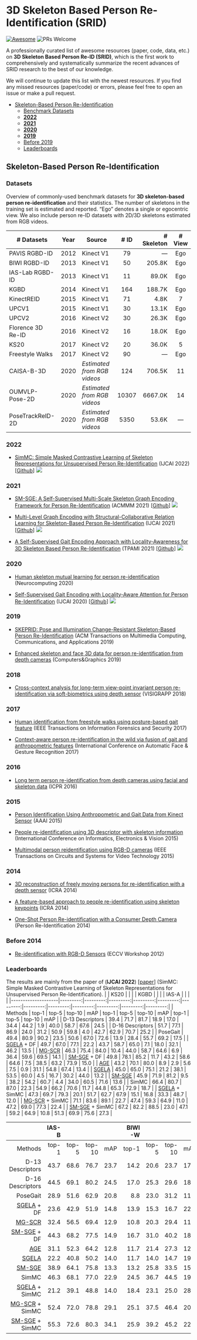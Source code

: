 # 3D Skeleton Based Person Re-Identification (SRID)
[![Awesome](https://awesome.re/badge.svg)](https://awesome.re) 
![PRs Welcome](https://img.shields.io/badge/PRs-Welcome-green) 

A professionally curated list of awesome resources (paper, code, data, etc.) on **3D Skeleton Based Person Re-ID (SRID)**, which is the first work to comprehensively and systematically summarize the recent advances of SRID research to the best of our knowledge.

We will continue to update this list with the newest resources. If you find any missed resources (paper/code) or errors, please feel free to open an issue or make a pull request.

<!-- vscode-markdown-toc -->
- [Skeleton-Based Person Re-Identification](#skeleton-based-person-re-identification)
  - [Benchmark Datasets](#datasets)
  - [**2022**](#2022)
  - [**2021**](#2021)
  - [**2020**](#2020)
  - [**2019**](#2019)
  - [Before 2019](#before-2019)
  - [Leaderboards](#leaderboards)

<!-- vscode-markdown-toc-config
	numbering=true
	autoSave=true
	/vscode-markdown-toc-config -->
<!-- /vscode-markdown-toc -->



##  Skeleton-Based Person Re-Identification
### Datasets
Overview of commonly-used benchmark datasets for **3D skeleton-based person re-identification** and their statistics. The number of skeletons in the training set is estimated and reported. “Ego” denotes a single or egocentric view. We also include person re-ID datasets with 2D/3D skeletons estimated from RGB videos.

| **# Datasets**    | **Year** | **Source**                  | **# ID** | **# Skeleton** | **# View** |
|-------------------|:--------:|-----------------------------|:--------:|---------------:|:----------:|
| PAVIS RGBD-ID     |   2012   | Kinect V1                   |    79    |              — |     Ego    |
| BIWI RGBD-ID      |   2013   | Kinect V1                   |    50    |         205.8K |     Ego    |
| IAS-Lab RGBD-ID   |   2013   | Kinect V1                   |    11    |          89.0K |     Ego    |
| KGBD              |   2014   | Kinect V1                   |    164   |         188.7K |     Ego    |
| KinectREID        |   2015   | Kinect V1                   |    71    |           4.8K |      7     |
| UPCV1             |   2015   | Kinect V1                   |    30    |          13.1K |     Ego    |
| UPCV2             |   2016   | Kinect V2                   |    30    |          26.3K |     Ego    |
| Florence 3D Re-ID |   2016   | Kinect V2                   |    16    |          18.0K |     Ego    |
| KS20              |   2017   | Kinect V2                   |    20    |          36.0K |      5     |
| Freestyle Walks   |   2017   | Kinect V2                   |    90    |              — |     Ego    |
| CAISA-B-3D        |   2020   | _Estimated from RGB videos_ |    124   |         706.5K |     11     |
| OUMVLP-Pose-2D    |   2020   | _Estimated from RGB videos_ |   10307  |        6667.0K |     14     |
| PoseTrackReID-2D  |   2020   | _Estimated from RGB videos_ |   5350   |          53.6K |      —     |


### **2022**
- [SimMC: Simple Masked Contrastive Learning of Skeleton Representations for Unsupervised Person Re-Identification](https://doi.org/10.48550/arXiv.2204.09826) (IJCAI 2022) [[Github](https://github.com/Kali-Hac/SimMC)] ![](https://img.shields.io/github/stars/Kali-Hac/SimMC.svg?style=social)

### **2021**
 - [SM-SGE: A Self-Supervised Multi-Scale Skeleton Graph Encoding Framework for Person Re-Identification](https://doi.org/10.1145/3474085.3475330) (ACMMM 2021) [[Github](https://github.com/Kali-Hac/SM-SGE)] ![](https://img.shields.io/github/stars/Kali-Hac/SM-SGE.svg?style=social)

- [Multi-Level Graph Encoding with Structural-Collaborative Relation Learning for Skeleton-Based Person Re-Identification](https://doi.org/10.48550/arXiv.2204.09826) (IJCAI 2021) [[Github](https://github.com/Kali-Hac/MG-SCR)] ![](https://img.shields.io/github/stars/Kali-Hac/MG-SCR.svg?style=social)

- [A Self-Supervised Gait Encoding Approach with Locality-Awareness for 3D Skeleton Based Person Re-Identification](https://arxiv.org/abs/2009.03671) (TPAMI 2021) [[Github](https://github.com/Kali-Hac/Locality-Awareness-SGE)] ![](https://img.shields.io/github/stars/Kali-Hac/Locality-Awareness-SGE.svg?style=social)

### **2020**
- [Human skeleton mutual learning for person re-identification](https://doi.org/10.1016/j.neucom.2019.12.120) (Neurocomputing 2020)

- [Self-Supervised Gait Encoding with Locality-Aware Attention for Person Re-Identification](https://doi.org/10.24963/ijcai.2020/125) (IJCAI 2020) [[Github](https://github.com/Kali-Hac/SGE-LA)] ![](https://img.shields.io/github/stars/Kali-Hac/SGE-LA.svg?style=social)

### **2019**
- [SKEPRID: Pose and Illumination Change-Resistant Skeleton-Based Person Re-Identification](https://doi.org/10.1145/3243217) (ACM Transactions on Multimedia Computing, Communications, and Applications 2019)

- [Enhanced skeleton and face 3D data for person re-identification from depth cameras](https://doi.org/10.24963/ijcai.2020/125) (Computers\&Graphics 2019)

### **2018**
- [Cross-context analysis for long-term view-point invariant person re-identification via soft-biometrics using depth sensor](https://www.scitepress.org/papers/2018/66206/66206.pdf) (VISIGRAPP 2018)

### **2017**
- [Human identification from freestyle walks using posture-based gait feature](https://ieeexplore.ieee.org/abstract/document/8007293) (IEEE Transactions on Information Forensics and Security 2017)

- [Context-aware person re-identification in the wild via fusion of gait and anthropometric features](https://vislab.isr.tecnico.ulisboa.pt/wp-content/uploads/2017/05/anambiar_BWild2017.pdf) (International Conference on Automatic Face \& Gesture Recognition 2017)

### **2016**
- [Long term person re-identification from depth cameras using facial and skeleton data](https://www.researchgate.net/profile/Stefano-Berretti/publication/325161671_Long_Term_Person_Re-identification_from_Depth_Cameras_Using_Facial_and_Skeleton_Data/links/5b84ffc892851c1e1236dd11/Long-Term-Person-Re-identification-from-Depth-Cameras-Using-Facial-and-Skeleton-Data.pdf) (ICPR 2016)

### **2015**
- [Person Identification Using Anthropometric and Gait Data from Kinect Sensor](http://www.aaai.org/ocs/index.php/AAAI/AAAI15/paper/view/9680) (AAAI 2015)

- [People re-identification using 3D descriptor with skeleton information](https://ieeexplore.ieee.org/abstract/document/7333986) (International Conference on Informatics, Electronics \& Vision 2015)

- [Multimodal person reidentification using RGB-D cameras](https://ieeexplore.ieee.org/abstract/document/7088601) (IEEE Transactions on Circuits and Systems for Video Technology 2015)

### **2014**
- [3D reconstruction of freely moving persons for re-identification with a depth sensor](https://doi.org/10.24963/ijcai.2020/125) (ICRA 2014)

- [A feature-based approach to people re-identification using skeleton keypoints](https://www.researchgate.net/profile/Matteo-Munaro/publication/286624461_A_feature-based_approach_To_people_re-identification_using_skeleton_keypoints/links/566ea2f008ae1a797e406d8a/A-feature-based-approach-To-people-re-identification-using-skeleton-keypoints.pdf) (ICRA 2014)

- [One-Shot Person Re-identification with a Consumer Depth Camera](https://doi.org/10.1007/978-1-4471-6296-4\_8) (Person Re-Identification 2014)


### Before 2014
- [Re-identification with RGB-D Sensors](https://doi.org/10.1007/978-3-642-33863-2\_43) (ECCV Workshop 2012)

###  Leaderboards
The results are mainly from the paper of (**IJCAI 2022**) [[paper](https://doi.org/10.48550/arXiv.2204.09826)] (SimMC: Simple Masked Contrastive Learning of Skeleton Representations for Unsupervised Person Re-Identification). 
|                    |     KS20 |          |          |          |     KGBD |          |          |          |    IAS-A |          |          |          |
|--------------------|---------:|---------:|---------:|---------:|---------:|---------:|---------:|---------:|---------:|---------:|---------:|---------:|
| Methods            |    top-1 |    top-5 |   top-10 |      mAP |    top-1 |    top-5 |   top-10 |      mAP |    top-1 |    top-5 |   top-10 |      mAP |
| D-13 Descriptors   |     39.4 |     71.7 |     81.7 |     18.9 |     17.0 |     34.4 |     44.2 |      1.9 |     40.0 |     58.7 |     67.6 |     24.5 |
| D-16 Descriptors   |     51.7 |     77.1 |     86.9 |     24.0 |     31.2 |     50.9 |     59.8 |      4.0 |     42.7 |     62.9 |     70.7 |     25.2 |
| PoseGait           |     49.4 |     80.9 |     90.2 |     23.5 |     50.6 |     67.0 |     72.6 |     13.9 |     28.4 |     55.7 |     69.2 |     17.5 |
| [SGELA](https://github.com/Kali-Hac/Locality-Awareness-SGE) + DF         |     49.7 |     67.0 |     77.1 |     22.2 |     43.7 |     58.7 |     65.0 |      7.1 |     18.0 |     32.1 |     46.2 |     13.5 |
| [MG-SCR](https://github.com/Kali-Hac/MG-SCR)             |     46.3 |     75.4 |     84.0 |     10.4 |     44.0 |     58.7 |     64.6 |      6.9 |     36.4 |     59.6 |     69.5 |     14.1 |
| [SM-SGE](https://github.com/Kali-Hac/SM-SGE) + DF        |     49.8 |     78.1 |     85.2 |     11.7 |     43.2 |     58.6 |     64.6 |      7.5 |     38.5 |     63.2 |     73.9 |     15.0 |
| [AGE](https://github.com/Kali-Hac/SGE-LA)                |     43.2 |     70.1 |     80.0 |      8.9 |      2.9 |      5.6 |      7.5 |      0.9 |     31.1 |     54.8 |     67.4 |     13.4 |
| [SGELA](https://github.com/Kali-Hac/Locality-Awareness-SGE)              |     45.0 |     65.0 |     75.1 |     21.2 |     38.1 |     53.5 |     60.0 |      4.5 |     16.7 |     30.2 |     44.0 |     13.2 |
| [SM-SGE](https://github.com/Kali-Hac/SM-SGE)             |     45.9 |     71.9 |     81.2 |      9.5 |     38.2 |     54.2 |     60.7 |      4.4 |     34.0 |     60.5 |     71.6 |     13.6 |
| SimMC   | 66.4 | 80.7 | 87.0 | 22.3 | 54.9 | 66.2 | 70.6 | 11.7 | 44.8 | 65.3 | 72.9 | 18.7 |
| [SGELA](https://github.com/Kali-Hac/Locality-Awareness-SGE) + SimMC  |     47.3 |     69.7 |     79.3 |     20.1 |     51.7 |     62.7 |     67.9 |     15.1 |     16.8 |     33.3 |     48.7 |     12.0 |
| [MG-SCR](https://github.com/Kali-Hac/MG-SCR) + SimMC |     71.1 |     83.6 |     89.1 |     22.7 |     47.4 |     59.3 |     64.9 |     11.0 |     47.2 |     69.0 |     77.3 |     22.4 |
| [SM-SGE](https://github.com/Kali-Hac/SM-SGE) + SimMC |     67.2 |     82.2 |     88.5 |     23.0 |     47.1 |     59.2 |     64.9 |     10.8 |     51.3 |     69.9 |     75.6 |     27.3 |

|                    |    IAS-B |          |          |          |   BIWI-W |          |          |          |   BIWI-S |          |          |          |
|-------------------:|---------:|---------:|---------:|---------:|---------:|---------:|---------:|---------:|---------:|---------:|---------:|---------:|
| Methods            |    top-1 |    top-5 |   top-10 |      mAP |    top-1 |    top-5 |   top-10 |      mAP |    top-1 |    top-5 |   top-10 |      mAP |
| D-13 Descriptors   |     43.7 |     68.6 |     76.7 |     23.7 |     14.2 |     20.6 |     23.7 |     17.2 |     28.3 |     53.1 |     65.9 |     13.1 |
| D-16 Descriptors   |     44.5 |     69.1 |     80.2 |     24.5 |     17.0 |     25.3 |     29.6 |     18.8 |     32.6 |     55.7 |     68.3 |     16.7 |
| PoseGait           |     28.9 |     51.6 |     62.9 |     20.8 |      8.8 |     23.0 |     31.2 |     11.1 |     14.0 |     40.7 |     56.7 |      9.9 |
| [SGELA](https://github.com/Kali-Hac/Locality-Awareness-SGE) + DF         |     23.6 |     42.9 |     51.9 |     14.8 |     13.9 |     15.3 |     16.7 |     22.9 |     29.2 |     65.2 |     73.8 |     23.5 |
| [MG-SCR](https://github.com/Kali-Hac/MG-SCR)             |     32.4 |     56.5 |     69.4 |     12.9 |     10.8 |     20.3 |     29.4 |     11.9 |     20.1 |     46.9 |     64.1 |      7.6 |
| [SM-SGE](https://github.com/Kali-Hac/SM-SGE) + DF        |     44.3 |     68.2 |     77.5 |     14.9 |     16.7 |     31.0 |     40.2 |     18.7 |     34.8 |     60.6 |     71.5 |     12.8 |
| [AGE](https://github.com/Kali-Hac/SGE-LA)                |     31.1 |     52.3 |     64.2 |     12.8 |     11.7 |     21.4 |     27.3 |     12.6 |     25.1 |     43.1 |     61.6 |      8.9 |
| [SGELA](https://github.com/Kali-Hac/Locality-Awareness-SGE)             |     22.2 |     40.8 |     50.2 |     14.0 |     11.7 |     14.0 |     14.7 |     19.0 |     25.8 |     51.8 |     64.4 | 15.1 |
| [SM-SGE](https://github.com/Kali-Hac/SM-SGE)             |     38.9 |     64.1 |     75.8 |     13.3 |     13.2 |     25.8 |     33.5 |     15.2 |     31.3 |     56.3 |     69.1 |     10.1 |
| SimMC   | 46.3 | 68.1 | 77.0 | 22.9 | 24.5 | 36.7 | 44.5 | 19.9 | 41.7 | 66.6 | 76.8 |     12.3 |
| [SGELA](https://github.com/Kali-Hac/Locality-Awareness-SGE) + SimMC  |     21.2 |     39.1 |     48.8 |     14.0 |     18.4 |     23.1 |     25.0 |     28.7 |     51.8 |     71.3 |     74.4 |     43.3 |
| [MG-SCR](https://github.com/Kali-Hac/MG-SCR) + SimMC |     52.4 |     72.0 |     78.8 |     29.1 |     25.1 |     37.5 |     46.4 |     20.3 |     28.3 |     51.6 |     64.8 |     10.9 |
| [SM-SGE](https://github.com/Kali-Hac/SM-SGE) + SimMC |     55.3 |     72.6 |     80.3 |     34.1 |     25.9 |     39.2 |     45.2 |     22.4 |     42.6 |     64.8 |     76.2 |     15.4 |
